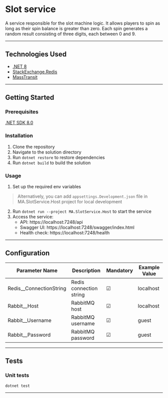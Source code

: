 # Slot service

A service responsible for the slot machine logic. It allows players to spin as long as their spin balance is greater than zero. Each spin generates a random result consisting of three digits, each between 0 and 9.

---

## Technologies Used

- [.NET 8](https://dotnet.microsoft.com/en-us/download/dotnet/8.0)
- [StackExchange.Redis](https://github.com/StackExchange/StackExchange.Redis)
- [MassTransit](https://masstransit.io/)

---

## Getting Started

### Prerequisites

[.NET SDK 8.0](https://dotnet.microsoft.com/en-us/download/dotnet/8.0)

### Installation

1. Clone the repository
2. Navigate to the solution directory
3. Run `dotnet restore` to restore dependencies
4. Run `dotnet build` to build the solution

### Usage

1. Set up the required env variables

> Alternatively, you can add `appsettings.Development.json` file in MA.SlotService.Host project for local development

2. Run `dotnet run --project MA.SlotService.Host` to start the service
3. Access the service:
    - API: https://localhost:7248/api
    - Swagger UI: https://localhost:7248/swagger/index.html
    - Health check:  https://localhost:7248/health

---

## Configuration

| Parameter Name          | Description                        | Mandatory | Example Value         |
|-------------------------|------------------------------------|-----------|-----------------------|
| Redis__ConnectionString | Redis connection string            | &#9745;   | localhost             |
| Rabbit__Host            | RabbitMQ host                      | &#9745;   | localhost             |
| Rabbit__Username        | RabbitMQ username                  | &#9745;   | guest                 |
| Rabbit__Password        | RabbitMQ password                  | &#9745;   | guest                 |

---

## Tests

### Unit tests

```
dotnet test
```

---